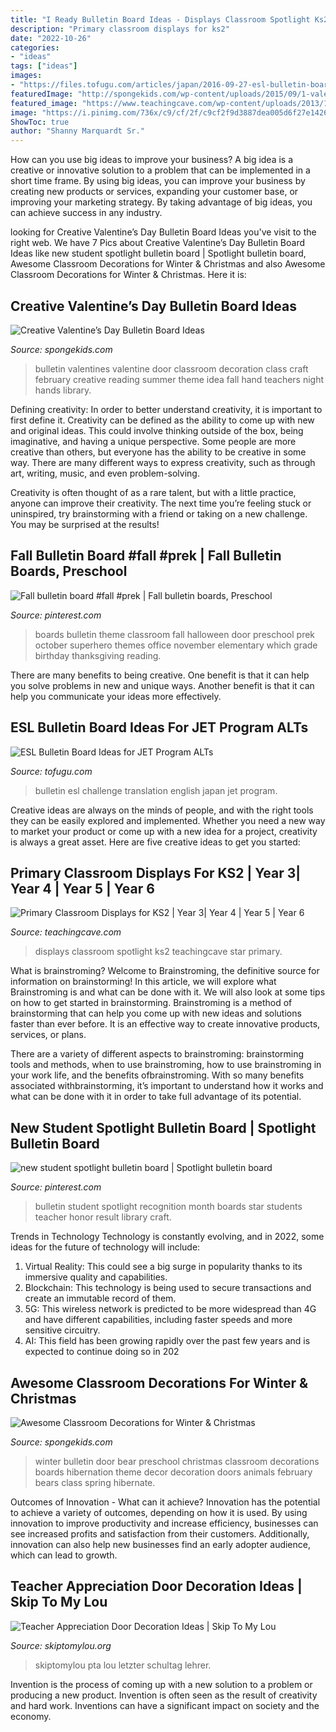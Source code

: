 ```yaml
---
title: "I Ready Bulletin Board Ideas - Displays Classroom Spotlight Ks2 Teachingcave Star Primary"
description: "Primary classroom displays for ks2"
date: "2022-10-26"
categories:
- "ideas"
tags: ["ideas"]
images:
- "https://files.tofugu.com/articles/japan/2016-09-27-esl-bulletin-board-ideas/translation-board.jpg"
featuredImage: "http://spongekids.com/wp-content/uploads/2015/09/1-valentines-day-bulletin-board.jpg"
featured_image: "https://www.teachingcave.com/wp-content/uploads/2013/10/Star.jpg"
image: "https://i.pinimg.com/736x/c9/cf/2f/c9cf2f9d3887dea005d6f27e14264f21--spotlight-bulletin-board-recognition-ideas.jpg"
ShowToc: true
author: "Shanny Marquardt Sr."
---
```



How can you use big ideas to improve your business?
A big idea is a creative or innovative solution to a problem that can be implemented in a short time frame. By using big ideas, you can improve your business by creating new products or services, expanding your customer base, or improving your marketing strategy. By taking advantage of big ideas, you can achieve success in any industry.

	

		
looking for Creative Valentine’s Day Bulletin Board Ideas you've visit to the right web. We have 7 Pics about Creative Valentine’s Day Bulletin Board Ideas like new student spotlight bulletin board | Spotlight bulletin board, Awesome Classroom Decorations for Winter &amp; Christmas and also Awesome Classroom Decorations for Winter &amp; Christmas. Here it is:
		
    
## Creative Valentine’s Day Bulletin Board Ideas

<img loading=lazy src="http://spongekids.com/wp-content/uploads/2015/09/1-valentines-day-bulletin-board.jpg" onerror="this.onerror=null;this.src='https://tse2.mm.bing.net/th?id=OIP.U8XCx14UHyA1xnjhkQGPMgHaOR&amp;pid=15.1';" alt="Creative Valentine’s Day Bulletin Board Ideas">

_Source: spongekids.com_

>bulletin valentines valentine door classroom decoration class craft february creative reading summer theme idea fall hand teachers night hands library. 

	

Defining creativity:
In order to better understand creativity, it is important to first define it. Creativity can be defined as the ability to come up with new and original ideas. This could involve thinking outside of the box, being imaginative, and having a unique perspective.
Some people are more creative than others, but everyone has the ability to be creative in some way. There are many different ways to express creativity, such as through art, writing, music, and even problem-solving.

Creativity is often thought of as a rare talent, but with a little practice, anyone can improve their creativity. The next time you’re feeling stuck or uninspired, try brainstorming with a friend or taking on a new challenge. You may be surprised at the results!

    
## Fall Bulletin Board #fall #prek | Fall Bulletin Boards, Preschool

<img loading=lazy src="https://i.pinimg.com/736x/5c/70/57/5c70577e2fbc5c9072c0f8284bb37094.jpg" onerror="this.onerror=null;this.src='https://tse4.mm.bing.net/th?id=OIP.OIdHt_fE20XddtcHBlJsWAHaJ4&amp;pid=15.1';" alt="Fall bulletin board #fall #prek | Fall bulletin boards, Preschool">

_Source: pinterest.com_

>boards bulletin theme classroom fall halloween door preschool prek october superhero themes office november elementary which grade birthday thanksgiving reading. 

	

There are many benefits to being creative. One benefit is that it can help you solve problems in new and unique ways. Another benefit is that it can help you communicate your ideas more effectively.

    
## ESL Bulletin Board Ideas For JET Program ALTs

<img loading=lazy src="https://files.tofugu.com/articles/japan/2016-09-27-esl-bulletin-board-ideas/translation-board.jpg" onerror="this.onerror=null;this.src='https://tse3.mm.bing.net/th?id=OIP.Q27wH6h6tlk5p2B7R9F2dAHaPK&amp;pid=15.1';" alt="ESL Bulletin Board Ideas for JET Program ALTs">

_Source: tofugu.com_

>bulletin esl challenge translation english japan jet program. 

	

Creative ideas are always on the minds of people, and with the right tools they can be easily explored and implemented. Whether you need a new way to market your product or come up with a new idea for a project, creativity is always a great asset. Here are five creative ideas to get you started:

    
## Primary Classroom Displays For KS2 | Year 3| Year 4 | Year 5 | Year 6

<img loading=lazy src="https://www.teachingcave.com/wp-content/uploads/2013/10/Star.jpg" onerror="this.onerror=null;this.src='https://tse1.mm.bing.net/th?id=OIP.JSM7LuKsOx9R3LmZ2Li0awHaJ4&amp;pid=15.1';" alt="Primary Classroom Displays for KS2 | Year 3| Year 4 | Year 5 | Year 6">

_Source: teachingcave.com_

>displays classroom spotlight ks2 teachingcave star primary. 

	

What is brainstroming?
Welcome to Brainstroming, the definitive source for information on brainstorming! In this article, we will explore what Brainstroming is and what can be done with it. We will also look at some tips on how to get started in brainstorming.
Brainstroming is a method of brainstorming that can help you come up with new ideas and solutions faster than ever before. It is an effective way to create innovative products, services, or plans.

There are a variety of different aspects to brainstroming: brainstorming tools and methods, when to use brainstroming, how to use brainstroming in your work life, and the benefits ofbrainstroming. With so many benefits associated withbrainstorming, it’s important to understand how it works and what can be done with it in order to take full advantage of its potential.

    
## New Student Spotlight Bulletin Board | Spotlight Bulletin Board

<img loading=lazy src="https://i.pinimg.com/736x/c9/cf/2f/c9cf2f9d3887dea005d6f27e14264f21--spotlight-bulletin-board-recognition-ideas.jpg" onerror="this.onerror=null;this.src='https://tse3.mm.bing.net/th?id=OIP.3n0yYymLkgIKfmIQmW2gcgHaJ3&amp;pid=15.1';" alt="new student spotlight bulletin board | Spotlight bulletin board">

_Source: pinterest.com_

>bulletin student spotlight recognition month boards star students teacher honor result library craft. 

	

Trends in Technology
Technology is constantly evolving, and in 2022, some ideas for the future of technology will include: 
1. Virtual Reality: This could see a big surge in popularity thanks to its immersive quality and capabilities. 
2. Blockchain: This technology is being used to secure transactions and create an immutable record of them. 
3. 5G: This wireless network is predicted to be more widespread than 4G and have different capabilities, including faster speeds and more sensitive circuitry. 
4. AI: This field has been growing rapidly over the past few years and is expected to continue doing so in 202
    
## Awesome Classroom Decorations For Winter &amp; Christmas

<img loading=lazy src="http://spongekids.com/wp-content/uploads/2016/11/christmas-bulletin-board/20-christmas-bulletin-board-ideas.jpg" onerror="this.onerror=null;this.src='https://tse3.mm.bing.net/th?id=OIP.DD_WEXMKLKaHmffS4ZytEwAAAA&amp;pid=15.1';" alt="Awesome Classroom Decorations for Winter &amp; Christmas">

_Source: spongekids.com_

>winter bulletin door bear preschool christmas classroom decorations boards hibernation theme decor decoration doors animals february bears class spring hibernate. 

	

Outcomes of Innovation - What can it achieve?
Innovation has the potential to achieve a variety of outcomes, depending on how it is used. By using innovation to improve productivity and increase efficiency, businesses can see increased profits and satisfaction from their customers. Additionally, innovation can also help new businesses find an early adopter audience, which can lead to growth.

    
## Teacher Appreciation Door Decoration Ideas | Skip To My Lou

<img loading=lazy src="https://www.skiptomylou.org/wp-content/uploads/2010/04/TeacherDoor-superstar-1.jpg" onerror="this.onerror=null;this.src='https://tse1.mm.bing.net/th?id=OIP.cYkg-tU2Kjc2ahS02dihHwAAAA&amp;pid=15.1';" alt="Teacher Appreciation Door Decoration Ideas | Skip To My Lou">

_Source: skiptomylou.org_

>skiptomylou pta lou letzter schultag lehrer. 

	

Invention is the process of coming up with a new solution to a problem or producing a new product. Invention is often seen as the result of creativity and hard work. Inventions can have a significant impact on society and the economy.

